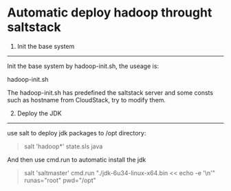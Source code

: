 Automatic deploy hadoop throught saltstack
=========================

1. Init the base system
-------------------------
Init the base system by hadoop-init.sh, the useage is:

hadoop-init.sh <hostname>

The hadoop-init.sh has predefined the saltstack server and some consts such as hostname from CloudStack, try to modify them.

2. Deploy the JDK
-------------------------

use salt to deploy jdk packages to /opt directory:

> salt 'hadoop*' state.sls java

And then use cmd.run to automatic install the jdk

> salt 'saltmaster' cmd.run "./jdk-6u34-linux-x64.bin << echo -e '\n'" runas="root" pwd="/opt"
